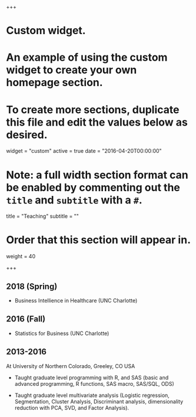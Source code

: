 +++
# Custom widget.
# An example of using the custom widget to create your own homepage section.
# To create more sections, duplicate this file and edit the values below as desired.
widget = "custom"
active = true
date = "2016-04-20T00:00:00"

# Note: a full width section format can be enabled by commenting out the `title` and `subtitle` with a `#`.
title = "Teaching"
subtitle = ""

# Order that this section will appear in.
weight = 40

+++

## 2018 (Spring)
- Business Intellience in Healthcare (UNC Charlotte)

## 2016 (Fall)
- Statistics for Business (UNC Charlotte)

## 2013-2016

At University of Northern Colorado, Greeley, CO USA

- Taught graduate level programming with R, and SAS (basic and advanced programming, R functions, SAS macro, SAS/SQL, ODS)

- Taught graduate level multivariate analysis (Logistic regression, Segmentation, Cluster Analysis, Discriminant analysis, dimensionality reduction with PCA, SVD, and Factor Analysis). 

